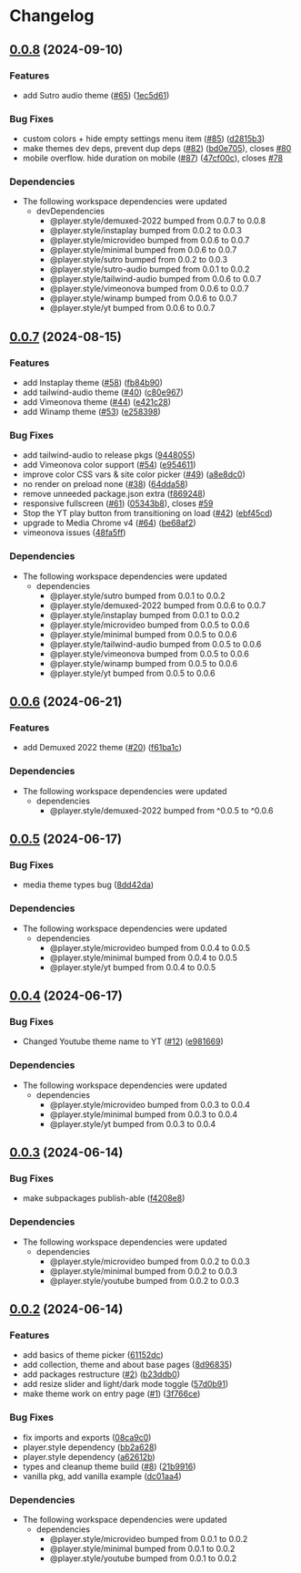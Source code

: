 # Changelog

## [0.0.8](https://github.com/muxinc/player.style/compare/player.style@0.0.7...player.style@0.0.8) (2024-09-10)


### Features

* add Sutro audio theme ([#65](https://github.com/muxinc/player.style/issues/65)) ([1ec5d61](https://github.com/muxinc/player.style/commit/1ec5d61b223138b1f668ec1d593189e2717a7279))


### Bug Fixes

* custom colors + hide empty settings menu item ([#85](https://github.com/muxinc/player.style/issues/85)) ([d2815b3](https://github.com/muxinc/player.style/commit/d2815b34b023e7e5829326528fc51c895f42fca7))
* make themes dev deps, prevent dup deps ([#82](https://github.com/muxinc/player.style/issues/82)) ([bd0e705](https://github.com/muxinc/player.style/commit/bd0e705b3e7cd4042b70d3a9d423f778d1f74185)), closes [#80](https://github.com/muxinc/player.style/issues/80)
* mobile overflow. hide duration on mobile ([#87](https://github.com/muxinc/player.style/issues/87)) ([47cf00c](https://github.com/muxinc/player.style/commit/47cf00c0c11e08a2e90098ef43d29ed6cf1e8fbc)), closes [#78](https://github.com/muxinc/player.style/issues/78)


### Dependencies

* The following workspace dependencies were updated
  * devDependencies
    * @player.style/demuxed-2022 bumped from 0.0.7 to 0.0.8
    * @player.style/instaplay bumped from 0.0.2 to 0.0.3
    * @player.style/microvideo bumped from 0.0.6 to 0.0.7
    * @player.style/minimal bumped from 0.0.6 to 0.0.7
    * @player.style/sutro bumped from 0.0.2 to 0.0.3
    * @player.style/sutro-audio bumped from 0.0.1 to 0.0.2
    * @player.style/tailwind-audio bumped from 0.0.6 to 0.0.7
    * @player.style/vimeonova bumped from 0.0.6 to 0.0.7
    * @player.style/winamp bumped from 0.0.6 to 0.0.7
    * @player.style/yt bumped from 0.0.6 to 0.0.7

## [0.0.7](https://github.com/muxinc/player.style/compare/player.style@0.0.6...player.style@0.0.7) (2024-08-15)


### Features

* add Instaplay theme ([#58](https://github.com/muxinc/player.style/issues/58)) ([fb84b90](https://github.com/muxinc/player.style/commit/fb84b909f9c7dce6b8cd15ce3cc6af9ef6f21c1f))
* add tailwind-audio theme ([#40](https://github.com/muxinc/player.style/issues/40)) ([c80e967](https://github.com/muxinc/player.style/commit/c80e9670548ff1db8e241e0b8dc90084004ebd5f))
* add Vimeonova theme ([#44](https://github.com/muxinc/player.style/issues/44)) ([e421c28](https://github.com/muxinc/player.style/commit/e421c28ae88a16fce65c6beca0e778d01fc1a353))
* add Winamp theme ([#53](https://github.com/muxinc/player.style/issues/53)) ([e258398](https://github.com/muxinc/player.style/commit/e258398d75eab19cf1656e5a597f518344d5f5b3))


### Bug Fixes

* add tailwind-audio to release pkgs ([9448055](https://github.com/muxinc/player.style/commit/9448055ed3ef1e8ea5087a558686d10e3d5bd745))
* add Vimeonova color support ([#54](https://github.com/muxinc/player.style/issues/54)) ([e954611](https://github.com/muxinc/player.style/commit/e9546111a87a1974da018fe95d1f50c5fed25720))
* improve color CSS vars & site color picker ([#49](https://github.com/muxinc/player.style/issues/49)) ([a8e8dc0](https://github.com/muxinc/player.style/commit/a8e8dc0898979e72d035af87233b2a0941fdcc7f))
* no render on preload none ([#38](https://github.com/muxinc/player.style/issues/38)) ([64dda58](https://github.com/muxinc/player.style/commit/64dda5825562da846edb33ddc7d4ba2548c08e00))
* remove unneeded package.json extra ([f869248](https://github.com/muxinc/player.style/commit/f86924841e9c04e68ac96c3c091eaf192f446772))
* responsive fullscreen ([#61](https://github.com/muxinc/player.style/issues/61)) ([05343b8](https://github.com/muxinc/player.style/commit/05343b8ddfe6eafec255384d8ab40b63b1a724f0)), closes [#59](https://github.com/muxinc/player.style/issues/59)
* Stop the YT play button from transitioning on load ([#42](https://github.com/muxinc/player.style/issues/42)) ([ebf45cd](https://github.com/muxinc/player.style/commit/ebf45cdc41e23d123667cda1bcd1d5191791356c))
* upgrade to Media Chrome v4 ([#64](https://github.com/muxinc/player.style/issues/64)) ([be68af2](https://github.com/muxinc/player.style/commit/be68af2f9c3a6ff6674b9951f0b34f2bfdb042aa))
* vimeonova issues ([48fa5ff](https://github.com/muxinc/player.style/commit/48fa5ffe4f922468a6fc3518a9fbbb2b2b322084))


### Dependencies

* The following workspace dependencies were updated
  * dependencies
    * @player.style/sutro bumped from 0.0.1 to 0.0.2
    * @player.style/demuxed-2022 bumped from 0.0.6 to 0.0.7
    * @player.style/instaplay bumped from 0.0.1 to 0.0.2
    * @player.style/microvideo bumped from 0.0.5 to 0.0.6
    * @player.style/minimal bumped from 0.0.5 to 0.0.6
    * @player.style/tailwind-audio bumped from 0.0.5 to 0.0.6
    * @player.style/vimeonova bumped from 0.0.5 to 0.0.6
    * @player.style/winamp bumped from 0.0.5 to 0.0.6
    * @player.style/yt bumped from 0.0.5 to 0.0.6

## [0.0.6](https://github.com/muxinc/player.style/compare/player.style@0.0.5...player.style@0.0.6) (2024-06-21)


### Features

* add Demuxed 2022 theme ([#20](https://github.com/muxinc/player.style/issues/20)) ([f61ba1c](https://github.com/muxinc/player.style/commit/f61ba1cb1dc39e1f2f3d503c1fb4b26aa25f0759))


### Dependencies

* The following workspace dependencies were updated
  * dependencies
    * @player.style/demuxed-2022 bumped from ^0.0.5 to ^0.0.6

## [0.0.5](https://github.com/muxinc/player.style/compare/player.style@0.0.4...player.style@0.0.5) (2024-06-17)


### Bug Fixes

* media theme types bug ([8dd42da](https://github.com/muxinc/player.style/commit/8dd42dab7f0536a49f2df5109f27c7285ad9ff48))


### Dependencies

* The following workspace dependencies were updated
  * dependencies
    * @player.style/microvideo bumped from 0.0.4 to 0.0.5
    * @player.style/minimal bumped from 0.0.4 to 0.0.5
    * @player.style/yt bumped from 0.0.4 to 0.0.5

## [0.0.4](https://github.com/muxinc/player.style/compare/player.style@0.0.3...player.style@0.0.4) (2024-06-17)


### Bug Fixes

* Changed Youtube theme name to YT ([#12](https://github.com/muxinc/player.style/issues/12)) ([e981669](https://github.com/muxinc/player.style/commit/e981669b170502e692eae355e904681b26b9552f))


### Dependencies

* The following workspace dependencies were updated
  * dependencies
    * @player.style/microvideo bumped from 0.0.3 to 0.0.4
    * @player.style/minimal bumped from 0.0.3 to 0.0.4
    * @player.style/yt bumped from 0.0.3 to 0.0.4

## [0.0.3](https://github.com/muxinc/player.style/compare/player.style@0.0.2...player.style@0.0.3) (2024-06-14)


### Bug Fixes

* make subpackages publish-able ([f4208e8](https://github.com/muxinc/player.style/commit/f4208e89396241f64cce826a661bee9a6d45e76c))


### Dependencies

* The following workspace dependencies were updated
  * dependencies
    * @player.style/microvideo bumped from 0.0.2 to 0.0.3
    * @player.style/minimal bumped from 0.0.2 to 0.0.3
    * @player.style/youtube bumped from 0.0.2 to 0.0.3

## [0.0.2](https://github.com/muxinc/player.style/compare/player.style-v0.0.1...player.style@0.0.2) (2024-06-14)


### Features

* add basics of theme picker ([61152dc](https://github.com/muxinc/player.style/commit/61152dcec3fb6f68a7dccbb581628ea9469dcfa4))
* add collection, theme and about base pages ([8d96835](https://github.com/muxinc/player.style/commit/8d968357b5e1097fb75e925e6b0437da0df292b1))
* add packages restructure ([#2](https://github.com/muxinc/player.style/issues/2)) ([b23ddb0](https://github.com/muxinc/player.style/commit/b23ddb0fba3682b19b7d8e2912045ccbfbce6cb0))
* add resize slider and light/dark mode toggle ([57d0b91](https://github.com/muxinc/player.style/commit/57d0b9120fc16dfb2533a46b4652a41396862e93))
* make theme work on entry page ([#1](https://github.com/muxinc/player.style/issues/1)) ([3f766ce](https://github.com/muxinc/player.style/commit/3f766ce271bbf6128e7fc8ef0475fa5c9eb895ae))


### Bug Fixes

* fix imports and exports ([08ca9c0](https://github.com/muxinc/player.style/commit/08ca9c0a2d8d6634baffb18e49b007d0fceaf796))
* player.style dependency ([bb2a628](https://github.com/muxinc/player.style/commit/bb2a62895db48cd89b6af38d6a550136626f0ade))
* player.style dependency ([a62612b](https://github.com/muxinc/player.style/commit/a62612b43f1b7269e41cfeec499c49dd29babf95))
* types and cleanup theme build ([#8](https://github.com/muxinc/player.style/issues/8)) ([21b9916](https://github.com/muxinc/player.style/commit/21b991621accfecba421f3cf1d2dbb0b98509d95))
* vanilla pkg, add vanilla example ([dc01aa4](https://github.com/muxinc/player.style/commit/dc01aa4985dfa782527f5533698e029efeb2dc8a))


### Dependencies

* The following workspace dependencies were updated
  * dependencies
    * @player.style/microvideo bumped from 0.0.1 to 0.0.2
    * @player.style/minimal bumped from 0.0.1 to 0.0.2
    * @player.style/youtube bumped from 0.0.1 to 0.0.2
